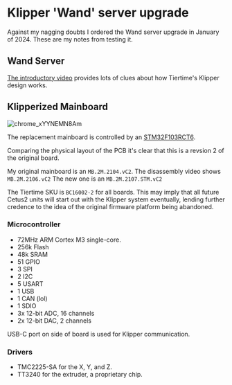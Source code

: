 # Klipper 'Wand' server upgrade

Against my nagging doubts I ordered the Wand server upgrade in January of 2024. These are my notes from testing it.

## Wand Server

[The introductory video](https://www.youtube.com/watch?v=tZTroe6rOa0) provides lots of clues about how Tiertime's Klipper design works.

## Klipperized Mainboard

![chrome_xYYNEMN8Am](https://github.com/Cellivar/3d-printing/assets/1441553/10bd542a-b7e4-4d35-a4e5-ad4188db2480)

The replacement mainboard is controlled by an [STM32F103RCT6](https://www.st.com/en/microcontrollers-microprocessors/stm32f103rc.html#overview).

Comparing the physical layout of the PCB it's clear that this is a revsion 2 of the original board.

My original mainboard is an `MB.2M.2104.vC2`. The disassembly video shows `MB.2M.2106.vC2` The new one is an `MB.2M.2107.STM.vC2`

The Tiertime SKU is `BC16002-2` for all boards. This may imply that all future Cetus2 units will start out with the Klipper system eventually, lending further credence to the idea of the original firmware platform being abandoned.

### Microcontroller

* 72MHz ARM Cortex M3 single-core.
* 256k Flash
* 48k SRAM
* 51 GPIO
* 3 SPI
* 2 I2C
* 5 USART
* 1 USB
* 1 CAN (lol)
* 1 SDIO
* 3x 12-bit ADC, 16 channels
* 2x 12-bit DAC, 2 channels

USB-C port on side of board is used for Klipper communication.

### Drivers

* TMC2225-SA for the X, Y, and Z.
* TT3240 for the extruder, a proprietary chip.

